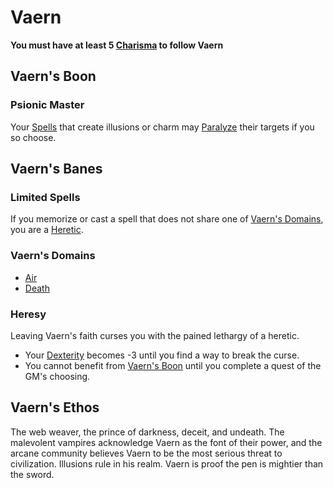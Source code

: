 # Vaern

**You must have at least 5 [Charisma](../../../Player%20Characters/Abilities/Charisma.md) to follow Vaern**

## Vaern's Boon

### Psionic Master

Your [Spells](../../Spellcasting/Spells.md) that create illusions or charm may [Paralyze](../../../Game%20Procedures/Conditions/Paralyzed.md) their targets if you so choose.

## Vaern's Banes

### Limited Spells

If you memorize or cast a spell that does not share one of [Vaern's Domains](#Vaern's%20Domains), you are a [Heretic](#Heresy).

### Vaern's Domains

- [Air](../../Spells/Spell%20Domains/Air.md)
- [Death](../../Spells/Spell%20Domains/Death.md)

### Heresy

Leaving Vaern's faith curses you with the pained lethargy of a heretic.

- Your [Dexterity](../../../Player%20Characters/Abilities/Dexterity.md) becomes -3 until you find a way to break the curse.
- You cannot benefit from [Vaern's Boon](#Vaern's%20Boon) until you complete a quest of the GM's choosing.

## Vaern's Ethos

The web weaver, the prince of darkness, deceit, and undeath. The malevolent vampires acknowledge Vaern as the font of their power, and the arcane community believes Vaern to be the most serious threat to civilization. Illusions rule in his realm. Vaern is proof the pen is mightier than the sword.
